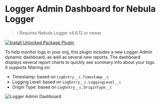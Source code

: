 # Logger Admin Dashboard for Nebula Logger

> :information_source: Requires Nebula Logger v4.6.12 or newer

[![Install Unlocked Package Plugin](./content/btn-install-unlocked-package-plugin.png)](https://test.salesforce.com/packaging/installPackage.apexp?p0=04t5Y0000015l3AQAQ)

To help monitor logs in your org, this plugin includes a new Logger Admin dynamic dashboard, as well as several new reports. The dashboard displays several report charts to quickly see summary info about your logs. It supports filtering on:

-   Timestamp: based on `LogEntry__c.Timestamp__c`
-   Logging Level: based on `LogEntry__c.LoggingLevel__c`
-   Origin Type: based on `LogEntry__c.OriginType__c`

![Logger Admin Dashboard](./content/logger-admin-dashboard.png)
